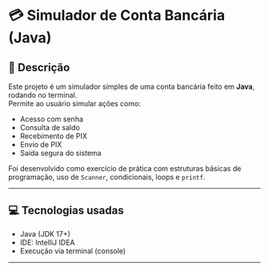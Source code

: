 
# 💳 Simulador de Conta Bancária (Java)

## 📌 Descrição

Este projeto é um simulador simples de uma conta bancária feito em **Java**, rodando no terminal.  
Permite ao usuário simular ações como:

- Acesso com senha
- Consulta de saldo
- Recebimento de PIX
- Envio de PIX
- Saída segura do sistema

Foi desenvolvido como exercício de prática com estruturas básicas de programação, uso de `Scanner`, condicionais, loops e `printf`.

---

## 💻 Tecnologias usadas

- Java (JDK 17+)
- IDE: IntelliJ IDEA
- Execução via terminal (console)

---

